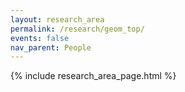 ```yaml
---
layout: research_area
permalink: /research/geom_top/
events: false
nav_parent: People
---
```


{% include research_area_page.html %}
